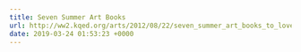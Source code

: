 ```yaml
---
title: Seven Summer Art Books
url: http://ww2.kqed.org/arts/2012/08/22/seven_summer_art_books_to_love/
date: 2019-03-24 01:53:23 +0000
---
```

